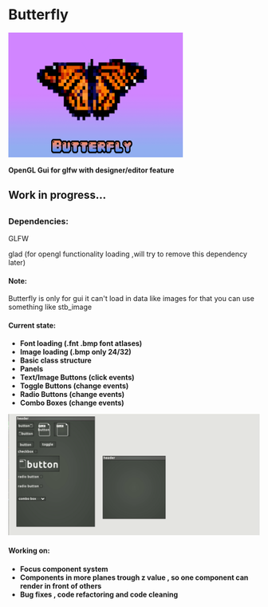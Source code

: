# Butterfly
<a href="url"><img src="Resources/Butterfly.png" height="250" width="350" ></a>
<p><b>OpenGL Gui for glfw with designer/editor feature</b></p>
<h2>Work in progress...<h2>
<h3>Dependencies:</h3>
<p>GLFW<p>
<p>glad (for opengl functionality loading ,will try to remove this dependency later)<p>
<h4>Note:</h4>
<p>Butterfly is only for gui it can't load in data like images for that you can use something like stb_image</p>
  
<h4>Current state:<h4>
<ul>
<li>Font loading (.fnt .bmp font atlases)</li>
<li>Image loading (.bmp only 24/32)</li>
<li>Basic class structure</li>
<li>Panels</li>
<li>Text/Image Buttons (click events)</li>
<li>Toggle Buttons (change events)</li>
<li>Radio Buttons (change events)</li>
<li>Combo Boxes (change events)</li>
</ul>
<a href="url"><img src="progress_images/commit_2.gif" ></a>
  
<h4>Working on:<h4>
<ul>
<li>Focus component system</li>
<li>Components in more planes trough z value , so one component can render in front of others</li>
<li>Bug fixes , code refactoring and code cleaning</li>
</ul>
